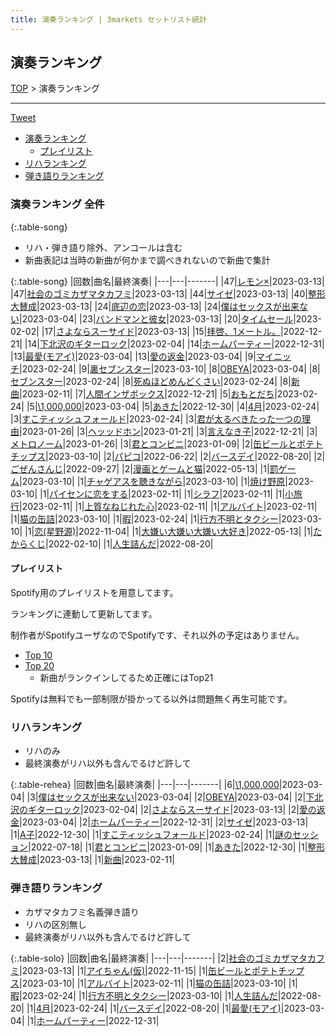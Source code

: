 ```yaml
---
title: 演奏ランキング | 3markets セットリスト統計
---
```

## 演奏ランキング


[TOP](/setlist/) > 演奏ランキング

___

 <a href="https://twitter.com/share?ref_src=twsrc%5Etfw" data-text="3markets[ ]セットリスト > 演奏ランキング" class="twitter-share-button" data-via="3markets" data-hashtags="3markets" data-related="3markets" data-show-count="false">Tweet</a>

* [演奏ランキング](#演奏ランキング)
    * [プレイリスト](#プレイリスト)
* [リハランキング](#リハランキング)
* [弾き語りランキング](#弾き語りランキング)


### 演奏ランキング 全件

{:.table-song}

* リハ・弾き語り除外、アンコールは含む
* 新曲表記は当時の新曲が何かまで調べきれないので新曲で集計

{:.table-song}
|回数|曲名|最終演奏|
|---|---|-------|
|47|[レモン×](song003.html)|2023-03-13|
|47|[社会のゴミカザマタカフミ](song002.html)|2023-03-13|
|44|[サイゼ](song004.html)|2023-03-13|
|40|[整形大賛成](song005.html)|2023-03-13|
|24|[底辺の恋](song008.html)|2023-03-13|
|24|[僕はセックスが出来ない](song006.html)|2023-03-04|
|23|[バンドマンと彼女](song009.html)|2023-03-13|
|20|[タイムセール](song007.html)|2023-02-02|
|17|[さよならスーサイド](song013.html)|2023-03-13|
|15|[拝啓、1メートル。](song010.html)|2022-12-21|
|14|[下北沢のギターロック](song015.html)|2023-02-04|
|14|[ホームパーティー](song011.html)|2022-12-31|
|13|[最愛(モアイ)](song014.html)|2023-03-04|
|13|[愛の返金](song012.html)|2023-03-04|
|9|[マイニッチ](song046.html)|2023-02-24|
|9|[裏セブンスター](song017.html)|2023-03-10|
|8|[OBEYA](song021.html)|2023-03-04|
|8|[セブンスター](song020.html)|2023-02-24|
|8|[死ぬほどめんどくさい](song018.html)|2023-02-24|
|8|[新曲](song001.html)|2023-02-11|
|7|[人間インザボックス](song016.html)|2022-12-21|
|5|[おもとだち](song033.html)|2023-02-24|
|5|[\1,000,000](song022.html)|2023-03-04|
|5|[あきた](song019.html)|2022-12-30|
|4|[4月](song029.html)|2023-02-24|
|3|[すこティッシュフォールド](song045.html)|2023-02-24|
|3|[君が太るべきたった一つの理由](song034.html)|2023-01-26|
|3|[ヘッッドホン](song030.html)|2023-01-21|
|3|[言えなき子](song027.html)|2022-12-21|
|3|[メトロノーム](song025.html)|2023-01-26|
|3|[君とコンビニ](song024.html)|2023-01-09|
|2|[缶ビールとポテトチップス](song043.html)|2023-03-10|
|2|[パピコ](song036.html)|2022-06-22|
|2|[バースデイ](song028.html)|2022-08-20|
|2|[ごぜんさんじ](song026.html)|2022-09-27|
|2|[漫画とゲームと猫](song023.html)|2022-05-13|
|1|[罰ゲーム](song071.html)|2023-03-10|
|1|[チャゲアスを聴きながら](song070.html)|2023-03-10|
|1|[焼け野原](song069.html)|2023-03-10|
|1|[パイセンに恋をする](song051.html)|2023-02-11|
|1|[シラフ](song050.html)|2023-02-11|
|1|[小旅行](song049.html)|2023-02-11|
|1|[上質なねじれた心](song048.html)|2023-02-11|
|1|[アルバイト](song042.html)|2023-02-11|
|1|[猫の缶詰](song041.html)|2023-03-10|
|1|[暇](song040.html)|2023-02-24|
|1|[行方不明とタクシー](song039.html)|2023-03-10|
|1|[恋(星野源)](song037.html)|2022-11-04|
|1|[大嫌い大嫌い大嫌い大好き](song035.html)|2022-05-13|
|1|[たからくじ](song032.html)|2022-02-10|
|1|[人生詰んだ](song031.html)|2022-08-20|


#### プレイリスト

Spotify用のプレイリストを用意してます。

ランキングに連動して更新してます。

制作者がSpotifyユーザなのでSpotifyです、それ以外の予定はありません。

* [Top 10](https://open.spotify.com/playlist/2k4rxGfOCIWZhr0lHnA0Yf)
* [Top 20](https://open.spotify.com/playlist/00msjQPDjFaoAm6IIEM2ka)
    * 新曲がランクインしてるため正確にはTop21

Spotifyは無料でも一部制限が掛かってる以外は問題無く再生可能です。

### リハランキング

* リハのみ
* 最終演奏がリハ以外も含んでるけど許して


{:.table-rehea}
|回数|曲名|最終演奏|
|---|---|-------|
|6|[\1,000,000](song022.html)|2023-03-04|
|3|[僕はセックスが出来ない](song006.html)|2023-03-04|
|2|[OBEYA](song021.html)|2023-03-04|
|2|[下北沢のギターロック](song015.html)|2023-02-04|
|2|[さよならスーサイド](song013.html)|2023-03-13|
|2|[愛の返金](song012.html)|2023-03-04|
|2|[ホームパーティー](song011.html)|2022-12-31|
|2|[サイゼ](song004.html)|2023-03-13|
|1|[A子](song047.html)|2022-12-30|
|1|[すこティッシュフォールド](song045.html)|2023-02-24|
|1|[謎のセッション](song038.html)|2022-07-18|
|1|[君とコンビニ](song024.html)|2023-01-09|
|1|[あきた](song019.html)|2022-12-30|
|1|[整形大賛成](song005.html)|2023-03-13|
|1|[新曲](song001.html)|2023-02-11|


### 弾き語りランキング

* カザマタカフミ名義弾き語り
* リハの区別無し
* 最終演奏がリハ以外も含んでるけど許して


{:.table-solo}
|回数|曲名|最終演奏|
|---|---|-------|
|2|[社会のゴミカザマタカフミ](song002.html)|2023-03-13|
|1|[アイちゃん(仮)](song044.html)|2022-11-15|
|1|[缶ビールとポテトチップス](song043.html)|2023-03-10|
|1|[アルバイト](song042.html)|2023-02-11|
|1|[猫の缶詰](song041.html)|2023-03-10|
|1|[暇](song040.html)|2023-02-24|
|1|[行方不明とタクシー](song039.html)|2023-03-10|
|1|[人生詰んだ](song031.html)|2022-08-20|
|1|[4月](song029.html)|2023-02-24|
|1|[バースデイ](song028.html)|2022-08-20|
|1|[最愛(モアイ)](song014.html)|2023-03-04|
|1|[ホームパーティー](song011.html)|2022-12-31|


<script src="https://cdnjs.cloudflare.com/ajax/libs/jquery/3.6.1/jquery.min.js" integrity="sha512-aVKKRRi/Q/YV+4mjoKBsE4x3H+BkegoM/em46NNlCqNTmUYADjBbeNefNxYV7giUp0VxICtqdrbqU7iVaeZNXA==" crossorigin="anonymous" referrerpolicy="no-referrer"></script>
<script src="https://cdnjs.cloudflare.com/ajax/libs/jquery.tablesorter/2.31.3/js/jquery.tablesorter.min.js" integrity="sha512-qzgd5cYSZcosqpzpn7zF2ZId8f/8CHmFKZ8j7mU4OUXTNRd5g+ZHBPsgKEwoqxCtdQvExE5LprwwPAgoicguNg==" crossorigin="anonymous" referrerpolicy="no-referrer"></script>
<link rel="stylesheet" href="https://cdnjs.cloudflare.com/ajax/libs/jquery.tablesorter/2.31.3/css/theme.default.min.css" integrity="sha512-wghhOJkjQX0Lh3NSWvNKeZ0ZpNn+SPVXX1Qyc9OCaogADktxrBiBdKGDoqVUOyhStvMBmJQ8ZdMHiR3wuEq8+w==" crossorigin="anonymous" referrerpolicy="no-referrer" />
<script>
$(function() {
    $(".table-song").tablesorter();
    $(".table-rehea").tablesorter();
    $(".table-solo").tablesorter();
});
</script>

<script async src="https://platform.twitter.com/widgets.js" charset="utf-8"></script>